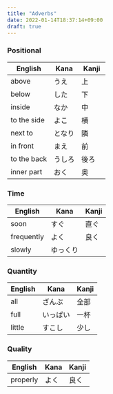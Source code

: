 ```yaml
---
title: "Adverbs"
date: 2022-01-14T18:37:14+09:00
draft: true
---
```

### Positional
| English     | Kana   | Kanji |
|-------------|--------|-------|
| above       | うえ   | 上    |
| below       | した   | 下    |
| inside      | なか   | 中    |
| to the side | よこ   | 横    |
| next to     | となり | 隣    |
| in front    | まえ   | 前　　|
| to the back | うしろ | 後ろ  |
| inner part  | おく   | 奥    |

### Time
| English    | Kana     | Kanji |
|------------|----------|-------|
| soon       | すぐ     | 直ぐ  |
| frequently | よく     | 良く  |
| slowly     | ゆっくり |       | 

### Quantity
| English | Kana     | Kanji |
|---------|----------|-------|
| all     | ざんぶ   | 全部  |
| full    | いっぱい | 一杯  |
| little  | すこし   | 少し  |

### Quality
| English  | Kana | Kanji |
|----------|------|-------|
| properly | よく | 良く  |
